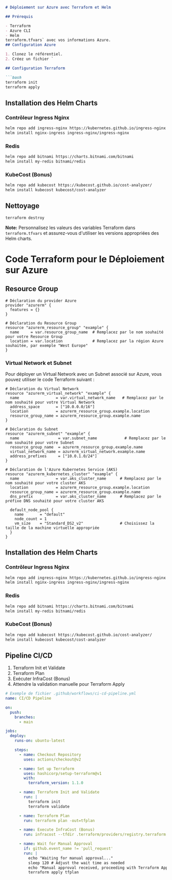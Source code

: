 ```markdown
# Déploiement sur Azure avec Terraform et Helm

## Prérequis

- Terraform
- Azure CLI
- Helm
terraform.tfvars` avec vos informations Azure.
## Configuration Azure

1. Clonez le référentiel.
2. Créez un fichier `

## Configuration Terraform

```bash
terraform init
terraform apply
```

## Installation des Helm Charts

### Contrôleur Ingress Nginx

```bash
helm repo add ingress-nginx https://kubernetes.github.io/ingress-nginx
helm install nginx-ingress ingress-nginx/ingress-nginx
```

### Redis

```bash
helm repo add bitnami https://charts.bitnami.com/bitnami
helm install my-redis bitnami/redis
```

### KubeCost (Bonus)

```bash
helm repo add kubecost https://kubecost.github.io/cost-analyzer/
helm install kubecost kubecost/cost-analyzer
```

## Nettoyage

```bash
terraform destroy
```

**Note:** Personnalisez les valeurs des variables Terraform dans `terraform.tfvars` et assurez-vous d'utiliser les versions appropriées des Helm charts.

# Code Terraform pour le Déploiement sur Azure

## Resource Group

```hcl
# Déclaration du provider Azure
provider "azurerm" {
  features = {}
}

# Déclaration du Resource Group
resource "azurerm_resource_group" "example" {
  name     = var.resource_group_name  # Remplacez par le nom souhaité pour votre Resource Group
  location = var.location             # Remplacez par la région Azure souhaitée, par exemple "West Europe"
}
```

### Virtual Network et Subnet

Pour déployer un Virtual Network avec un Subnet associé sur Azure, vous pouvez utiliser le code Terraform suivant :

```hcl
# Déclaration du Virtual Network
resource "azurerm_virtual_network" "example" {
  name                = var.virtual_network_name   # Remplacez par le nom souhaité pour votre Virtual Network
  address_space       = ["10.0.0.0/16"]
  location            = azurerm_resource_group.example.location
  resource_group_name = azurerm_resource_group.example.name
}

# Déclaration du Subnet
resource "azurerm_subnet" "example" {
  name                 = var.subnet_name            # Remplacez par le nom souhaité pour votre Subnet
  resource_group_name  = azurerm_resource_group.example.name
  virtual_network_name = azurerm_virtual_network.example.name
  address_prefixes     = ["10.0.1.0/24"]
}

# Déclaration de l'Azure Kubernetes Service (AKS)
resource "azurerm_kubernetes_cluster" "example" {
  name                = var.aks_cluster_name      # Remplacez par le nom souhaité pour votre cluster AKS
  location            = azurerm_resource_group.example.location
  resource_group_name = azurerm_resource_group.example.name
  dns_prefix          = var.aks_cluster_name      # Remplacez par le préfixe DNS souhaité pour votre cluster AKS

  default_node_pool {
    name       = "default"
    node_count = 1
    vm_size    = "Standard_DS2_v2"                # Choisissez la taille de la machine virtuelle appropriée
  }
}
```

## Installation des Helm Charts

### Contrôleur Ingress Nginx

```bash
helm repo add ingress-nginx https://kubernetes.github.io/ingress-nginx
helm install nginx-ingress ingress-nginx/ingress-nginx
```

### Redis

```bash
helm repo add bitnami https://charts.bitnami.com/bitnami
helm install my-redis bitnami/redis
```

### KubeCost (Bonus)

```bash
helm repo add kubecost https://kubecost.github.io/cost-analyzer/
helm install kubecost kubecost/cost-analyzer
```

## Pipeline CI/CD

1. Terraform Init et Validate
2. Terraform Plan
3. Exécuter InfraCost (Bonus)
4. Attendre la validation manuelle pour Terraform Apply

```yaml
# Exemple de fichier .github/workflows/ci-cd-pipeline.yml
name: CI/CD Pipeline

on:
  push:
    branches:
      - main

jobs:
  deploy:
    runs-on: ubuntu-latest

    steps:
      - name: Checkout Repository
        uses: actions/checkout@v2

      - name: Set up Terraform
        uses: hashicorp/setup-terraform@v1
        with:
          terraform_version: 1.1.0

      - name: Terraform Init and Validate
        run: |
          terraform init
          terraform validate

      - name: Terraform Plan
        run: terraform plan -out=tfplan

      - name: Execute InfraCost (Bonus)
        run: infracost --tfdir .terraform/providers/registry.terraform.io/hashicorp/

      - name: Wait for Manual Approval
        if: github.event_name != 'pull_request'
        run: |
          echo "Waiting for manual approval..."
          sleep 120 # Adjust the wait time as needed
          echo "Manual approval received, proceeding with Terraform Apply"
          terraform apply tfplan
```
